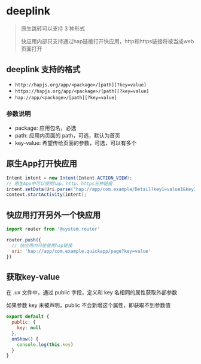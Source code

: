 # deeplink

> 原生跳转可以支持 3 种形式
>
> 快应用内部只支持通过hap链接打开快应用，http和https链接将被当成web页面打开

## deeplink 支持的格式

- `http://hapjs.org/app/<package>/[path][?key=value]`
- `https://hapjs.org/app/<package>/[path][?key=value]`
- `hap://app/<package>/[path][?key=value]`

### 参数说明

- package: 应用包名，必选
- path: 应用内页面的 path，可选，默认为首页
- key-value: 希望传给页面的参数，可选，可以有多个

## 原生App打开快应用

```java
Intent intent = new Intent(Intent.ACTION_VIEW);
// 原生App中可以使用hap、http、https三种链接
intent.setData(Uri.parse("hap://app/com.example/Detail?key1=value1&key2=value2"));
context.startActivity(intent);
```

## 快应用打开另外一个快应用

```javascript
import router from '@system.router'

router.push({
  // 快应用内只能使用hap链接
  uri: 'hap://app/com.example.quickapp/page?key=value'
})
```

## 获取key-value

在 .ux 文件中，通过 public 字段，定义和 key 名相同的属性获取外部参数

如果参数 key 未被声明，public 不会新增这个属性，即获取不到参数值

```javascript
export default {
  public: {
    key: null
  },
  onShow() {
    console.log(this.key)
  }
}
```

